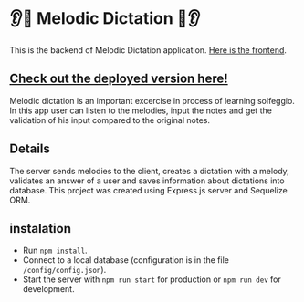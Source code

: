 # :ear::musical_note: Melodic Dictation :musical_note::ear:

This is the backend of Melodic Dictation application.
[Here is the frontend](https://github.com/Ksinia/melodic-dictation-client).

## [Check out the deployed version here!](https://melodic-dictation.netlify.com)

Melodic dictation is an important excercise in process of learning solfeggio.
In this app user can listen to the melodies, input the notes and get the validation of his input compared to the original notes.

## Details

The server sends melodies to the client, creates a dictation with a melody, validates an answer of a user and saves information about dictations into database.
This project was created using Express.js server and Sequelize ORM.

## instalation

- Run `npm install`.
- Connect to a local database (configuration is in the file `/config/config.json`).
- Start the server with `npm run start` for production or `npm run dev` for development.
